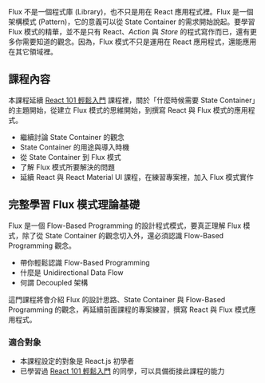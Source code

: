 Flux 不是一個程式庫 (Library)，也不只是用在 React 應用程式裡。Flux 是一個架構模式 (Pattern)，它的意義可以從 State Container 的需求開始說起。要學習 Flux 模式的精華，並不是只有 React、*Action* 與 *Store* 的程式寫作而已，還有更多你需要知道的觀念。因為，Flux 模式不只是運用在 React 應用程式，還能應用在其它領域裡。

## 課程內容

本課程延續 [React 101 輕鬆入門](https://www.mokoversity.com/course/React/React-101-Online) 課程裡，關於「什麼時候需要 State Container」的主題開始，從建立 Flux 模式的思維開始，到撰寫 React 與 Flux 模式的應用程式。

* 繼續討論 State Container 的觀念
* State Container 的用途與導入時機
* 從 State Container 到 Flux 模式
* 了解 Flux 模式所要解決的問題
* 延續 React 與 React Material UI 課程，在練習專案裡，加入 Flux 模式實作

## 完整學習 Flux 模式理論基礎

Flux 是一個 Flow-Based Programming 的設計程式模式，要真正理解 Flux 模式，除了從 State Container 的觀念切入外，還必須認識 Flow-Based Programming 觀念。

* 帶你輕鬆認識 Flow-Based Programming
* 什麼是 Unidirectional Data Flow
* 何謂 Decoupled 架構

這門課程將會介紹 Flux 的設計思路、State Container 與 Flow-Based Programming 的觀念，再延續前面課程的專案練習，撰寫 React 與 Flux 模式應用程式。

### 適合對象

* 本課程設定的對象是 React.js 初學者
* 已學習過 [React 101 輕鬆入門](https://www.mokoversity.com/course/React/React-101-Online) 的同學，可以具備銜接此課程的能力

